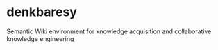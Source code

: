 # denkbaresy
Semantic Wiki environment for knowledge acquisition and collaborative knowledge engineering
